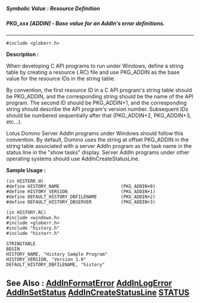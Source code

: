 ##### Symbolic Value : Resource Definition
##### PKG_xxx [ADDIN] - Base value for an AddIn's error definitions.
---
```
#include <globerr.h>
```
**Description :**

When developing C API programs to run under Windows, define a string table by 
creating a resource (.RC) file and use PKG_ADDIN as the base value for the 
resource IDs in the string table.

By convention, the first resource ID in a C API program's string table should 
be PKG_ADDIN, and the corresponding string should be the name of the API 
program.  The second ID should be PKG_ADDIN+1, and the corresponding string 
should describe the API program's version number.  Subsequent IDs should be 
numbered sequentially after that (PKG_ADDIN+2, PKG_ADDIN+3, etc...).

Lotus Domino Server AddIn programs under Windows should follow this 
convention.  By default, Domino  uses the string at offset PKG_ADDIN in the 
string table associated with a server AddIn program as the task name in the 
status line in the "show tasks" display.  Server AddIn programs under other 
operating systems should use AddInCreateStatusLine.

**Sample Usage :**
```
(in HISTERR.H)
#define HISTORY_NAME                       (PKG_ADDIN+0)
#define HISTORY_VERSION                    (PKG_ADDIN+1)
#define DEFAULT_HISTORY_DBFILENAME         (PKG_ADDIN+2)
#define DEFAULT_HISTORY_DBSERVER           (PKG_ADDIN+3)

(in HISTORY.RC)
#include <windows.h>
#include <globerr.h>
#include "history.h"
#include "histerr.h"

STRINGTABLE
BEGIN
HISTORY_NAME, "History Sample Program"
HISTORY_VERSION, "Version 1.0"
DEFAULT_HISTORY_DBFILENAME, "history"
```
**See Also :**
[AddInFormatError](/domino-c-api-docs/reference/Func/AddInFormatError)
[AddInLogError](/domino-c-api-docs/reference/Func/AddInLogError)
[AddInSetStatus](/domino-c-api-docs/reference/Func/AddInSetStatus)
[AddInCreateStatusLine](/domino-c-api-docs/reference/Func/AddInCreateStatusLine)
[STATUS](/domino-c-api-docs/reference/Data/STATUS)
---
